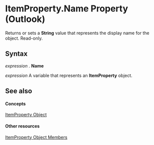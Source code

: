 
# ItemProperty.Name Property (Outlook)

Returns or sets a  **String** value that represents the display name for the object. Read-only.


## Syntax

 _expression_ . **Name**

 _expression_ A variable that represents an **ItemProperty** object.


## See also


#### Concepts


[ItemProperty Object](3570d1f9-40ed-0a99-f63c-141134418c3b.md)
#### Other resources


[ItemProperty Object Members](0de85516-c8e3-b985-0b7f-3098a0da7f2c.md)
